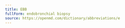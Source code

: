 ```yaml
---
title: EBB
fullForm: endobronchial biopsy
source: https://openmd.com/dictionary/abbreviations/e
---
```

